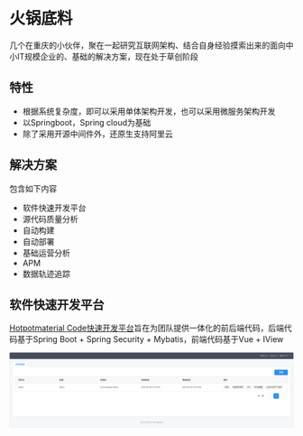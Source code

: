 # 火锅底料

几个在重庆的小伙伴，聚在一起研究互联网架构、结合自身经验摸索出来的面向中小IT规模企业的、基础的解决方案，现在处于草创阶段

## 特性

- 根据系统复杂度，即可以采用单体架构开发，也可以采用微服务架构开发
- 以Springboot，Spring cloud为基础
- 除了采用开源中间件外，还原生支持阿里云

## 解决方案

包含如下内容

- 软件快速开发平台
- 源代码质量分析
- 自动构建
- 自动部署
- 基础运营分析
- APM
- 数据轨迹追踪

## 软件快速开发平台

[Hotpotmaterial Code快速开发平台](https://github.com/hotpotmaterial/code-backend)旨在为团队提供一体化的前后端代码，后端代码基于Spring Boot + Spring Security + Mybatis，前端代码基于Vue + IView

![code1](./images/code1.png)

